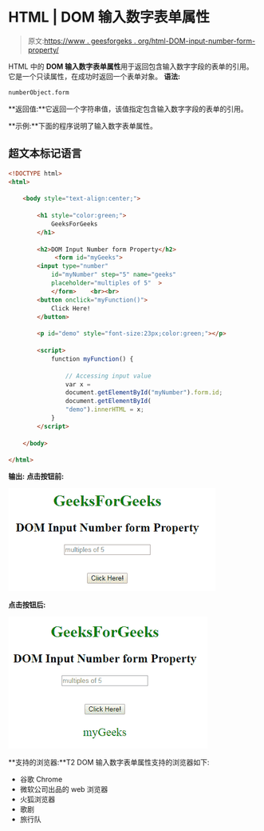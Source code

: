 # HTML | DOM 输入数字表单属性

> 原文:[https://www . geesforgeks . org/html-DOM-input-number-form-property/](https://www.geeksforgeeks.org/html-dom-input-number-form-property/)

HTML 中的 **DOM 输入数字表单属性**用于返回包含输入数字字段的表单的引用。它是一个只读属性，在成功时返回一个表单对象。
**语法:**

```html
numberObject.form 
```

**返回值:**它返回一个字符串值，该值指定包含输入数字字段的表单的引用。

**示例:**下面的程序说明了输入数字表单属性。

## 超文本标记语言

```html
<!DOCTYPE html>
<html>

    <body style="text-align:center;">

        <h1 style="color:green;">
            GeeksForGeeks
        </h1>

        <h2>DOM Input Number form Property</h2>
             <form id="myGeeks">
        <input type="number"
            id="myNumber" step="5" name="geeks"
            placeholder="multiples of 5"  >
            </form>    <br><br>
        <button onclick="myFunction()">
            Click Here!
        </button>

        <p id="demo" style="font-size:23px;color:green;"></p>

        <script>
            function myFunction() {

                // Accessing input value
                var x =
                document.getElementById("myNumber").form.id;
                document.getElementById(
                "demo").innerHTML = x;
            }
        </script>

    </body>

</html>                   
```

**输出:**
**点击按钮前:**

![](img/a2c03da04d046899a22e0e455f9d4f77.png)

**点击按钮后:**

![](img/a952a9aa9feca643cbe8510d11936a9e.png)

**支持的浏览器:**T2 DOM 输入数字表单属性支持的浏览器如下:

*   谷歌 Chrome
*   微软公司出品的 web 浏览器
*   火狐浏览器
*   歌剧
*   旅行队